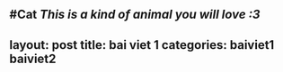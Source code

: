 #Cat
*This is a kind of animal you will love :3*
---
layout: post
title: bai viet 1
categories: baiviet1 baiviet2
---
